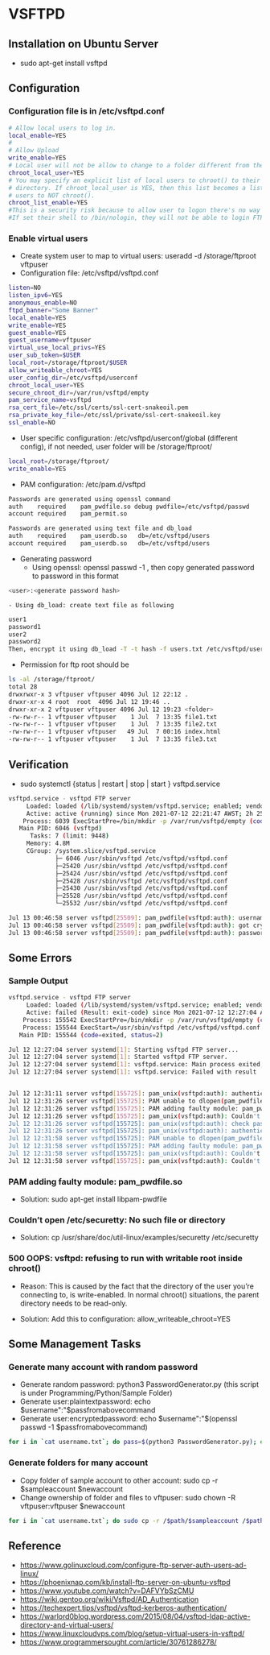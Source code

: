 # VSFTPD
## Installation on Ubuntu Server

- sudo apt-get install vsftpd

## Configuration

### Configuration file is in /etc/vsftpd.conf
```bash
# Allow local users to log in.
local_enable=YES
#
# Allow Upload
write_enable=YES
# Local user will not be allow to change to a folder different from their home folder
chroot_local_user=YES 
# You may specify an explicit list of local users to chroot() to their home
# directory. If chroot_local_user is YES, then this list becomes a list of
# users to NOT chroot().
chroot_list_enable=YES
#This is a security risk because to allow user to logon there's no way to limit that same user from ssh
#If set their shell to /bin/nologin, they will not be able to login FTP
```

### Enable virtual users

- Create system user to map to virtual users: useradd -d /storage/ftproot vftpuser
- Configuration file: /etc/vsftpd/vsftpd.conf
```bash
listen=NO
listen_ipv6=YES
anonymous_enable=NO
ftpd_banner="Some Banner"
local_enable=YES
write_enable=YES
guest_enable=YES
guest_username=vftpuser
virtual_use_local_privs=YES
user_sub_token=$USER
local_root=/storage/ftproot/$USER
allow_writeable_chroot=YES
user_config_dir=/etc/vsftpd/userconf
chroot_local_user=YES
secure_chroot_dir=/var/run/vsftpd/empty
pam_service_name=vsftpd
rsa_cert_file=/etc/ssl/certs/ssl-cert-snakeoil.pem
rsa_private_key_file=/etc/ssl/private/ssl-cert-snakeoil.key
ssl_enable=NO
```

- User specific configuration: /etc/vsftpd/userconf/global (different config), if not needed, user folder will be /storage/ftproot/<user>
```bash
local_root=/storage/ftproot/
write_enable=YES
```

- PAM configuration: /etc/pam.d/vsftpd
```bash
Passwords are generated using openssl command
auth	required	pam_pwdfile.so debug pwdfile=/etc/vsftpd/passwd
account required	pam_permit.so

Passwords are generated using text file and db_load
auth	required 	pam_userdb.so	db=/etc/vsftpd/users	
account	required 	pam_userdb.so	db=/etc/vsftpd/users
```
- Generating password
    - Using openssl: openssl passwd -1 , then copy generated password to password in this format
```bash
<user>:<generate password hash>
```
    - Using db_load: create text file as following
```bash
user1
password1
user2
password2
Then, encrypt it using db_load -T -t hash -f users.txt /etc/vsftpd/users.db
```

- Permission for ftp root should be
```bash
ls -al /storage/ftproot/
total 28
drwxrwxr-x 3 vftpuser vftpuser 4096 Jul 12 22:12 .
drwxr-xr-x 4 root  root  4096 Jul 12 19:46 ..
drwxr-xr-x 2 vftpuser vftpuser 4096 Jul 12 19:23 <folder>
-rw-rw-r-- 1 vftpuser vftpuser    1 Jul  7 13:35 file1.txt
-rw-rw-r-- 1 vftpuser vftpuser    1 Jul  7 13:35 file2.txt
-rw-rw-r-- 1 vftpuser vftpuser   49 Jul  7 00:16 index.html
-rw-rw-r-- 1 vftpuser vftpuser    1 Jul  7 13:35 file3.txt
```

## Verification

- sudo systemctl {status | restart | stop | start } vsftpd.service
```bash
vsftpd.service - vsftpd FTP server
     Loaded: loaded (/lib/systemd/system/vsftpd.service; enabled; vendor preset: enabled)
     Active: active (running) since Mon 2021-07-12 22:21:47 AWST; 2h 25min ago
    Process: 6039 ExecStartPre=/bin/mkdir -p /var/run/vsftpd/empty (code=exited, status=0/SUCCESS)
   Main PID: 6046 (vsftpd)
      Tasks: 7 (limit: 9448)
     Memory: 4.8M
     CGroup: /system.slice/vsftpd.service
             ├─ 6046 /usr/sbin/vsftpd /etc/vsftpd/vsftpd.conf
             ├─25420 /usr/sbin/vsftpd /etc/vsftpd/vsftpd.conf
             ├─25424 /usr/sbin/vsftpd /etc/vsftpd/vsftpd.conf
             ├─25428 /usr/sbin/vsftpd /etc/vsftpd/vsftpd.conf
             ├─25430 /usr/sbin/vsftpd /etc/vsftpd/vsftpd.conf
             ├─25528 /usr/sbin/vsftpd /etc/vsftpd/vsftpd.conf
             └─25532 /usr/sbin/vsftpd /etc/vsftpd/vsftpd.conf

Jul 13 00:46:58 server vsftpd[25509]: pam_pwdfile(vsftpd:auth): username is <omitted>
Jul 13 00:46:58 server vsftpd[25509]: pam_pwdfile(vsftpd:auth): got crypted password == '<omitted>'
Jul 13 00:46:58 server vsftpd[25509]: pam_pwdfile(vsftpd:auth): passwords match
```

## Some Errors

### Sample Output
```bash
vsftpd.service - vsftpd FTP server
     Loaded: loaded (/lib/systemd/system/vsftpd.service; enabled; vendor preset: enabled)
     Active: failed (Result: exit-code) since Mon 2021-07-12 12:27:04 AWST; 1min 35s ago
    Process: 155542 ExecStartPre=/bin/mkdir -p /var/run/vsftpd/empty (code=exited, status=0/SUCCESS)
    Process: 155544 ExecStart=/usr/sbin/vsftpd /etc/vsftpd/vsftpd.conf (code=exited, status=2)
   Main PID: 155544 (code=exited, status=2)

Jul 12 12:27:04 server systemd[1]: Starting vsftpd FTP server...
Jul 12 12:27:04 server systemd[1]: Started vsftpd FTP server.
Jul 12 12:27:04 server systemd[1]: vsftpd.service: Main process exited, code=exited, status=2/INVALIDARGUMENT
Jul 12 12:27:04 server systemd[1]: vsftpd.service: Failed with result 'exit-code'.


Jul 12 12:31:11 server vsftpd[155725]: pam_unix(vsftpd:auth): authentication failure; logname= uid=0 euid=0 tty=ftp ruser=global >
Jul 12 12:31:26 server vsftpd[155725]: PAM unable to dlopen(pam_pwdfile.so): /lib/security/pam_pwdfile.so: cannot open shared obj>
Jul 12 12:31:26 server vsftpd[155725]: PAM adding faulty module: pam_pwdfile.so
Jul 12 12:31:26 server vsftpd[155725]: pam_unix(vsftpd:auth): Couldn't open /etc/securetty: No such file or directory
Jul 12 12:31:26 server vsftpd[155725]: pam_unix(vsftpd:auth): check pass; user unknown
Jul 12 12:31:26 server vsftpd[155725]: pam_unix(vsftpd:auth): authentication failure; logname= uid=0 euid=0 tty=ftp ruser=global >
Jul 12 12:31:58 server vsftpd[155725]: PAM unable to dlopen(pam_pwdfile.so): /lib/security/pam_pwdfile.so: cannot open shared obj>
Jul 12 12:31:58 server vsftpd[155725]: PAM adding faulty module: pam_pwdfile.so
Jul 12 12:31:58 server vsftpd[155725]: pam_unix(vsftpd:auth): Couldn't open /etc/securetty: No such file or directory
Jul 12 12:31:58 server vsftpd[155725]: pam_unix(vsftpd:auth): Couldn't open /etc/securetty: No such file or directory
```

### PAM adding faulty module: pam_pwdfile.so
- Solution: sudo apt-get install libpam-pwdfile

### Couldn’t open /etc/securetty: No such file or directory
- Solution: cp /usr/share/doc/util-linux/examples/securetty /etc/securetty

### 500 OOPS: vsftpd: refusing to run with writable root inside chroot()
- Reason: This is caused by the fact that the directory of the user you’re connecting to, is write-enabled. In normal chroot() situations, the parent directory needs to be read-only.

- Solution: Add this to configuration: allow_writeable_chroot=YES

## Some Management Tasks
### Generate many account with random password
- Generate random password: python3 PasswordGenerator.py (this script is under Programming/Python/Sample Folder)
- Generate user:plaintextpassword: echo $username":"$passfromabovecommand
- Generate user:encryptedpassword: echo $username":"$(openssl passwd -1 $passfromabovecommand)
```bash
for i in `cat username.txt`; do pass=$(python3 PasswordGenerator.py); echo $i":"$pass >> plaintext.txt;echo $i:$(openssl passwd -1 $pass) >> encrypted.txt; ;done
```

### Generate folders for many account
- Copy folder of sample account to other account: sudo cp -r $sampleaccount $newaccount
- Change ownership of folder and files to vftpuser: sudo chown -R vftpuser:vftpuser $newaccount
```bash
for i in `cat username.txt`; do sudo cp -r /$path/$sampleaccount /$path/$i; sudo chown -R vftpuser:vftpuser /$path/$i;done
```
## Reference

- https://www.golinuxcloud.com/configure-ftp-server-auth-users-ad-linux/
- https://phoenixnap.com/kb/install-ftp-server-on-ubuntu-vsftpd
- https://www.youtube.com/watch?v=DAFVYbSzCMU
- https://wiki.gentoo.org/wiki/Vsftpd/AD_Authentication
- https://techexpert.tips/vsftpd/vsftpd-kerberos-authentication/
- https://warlord0blog.wordpress.com/2015/08/04/vsftpd-ldap-active-directory-and-virtual-users/
- https://www.linuxcloudvps.com/blog/setup-virtual-users-in-vsftpd/
- https://www.programmersought.com/article/30761286278/
